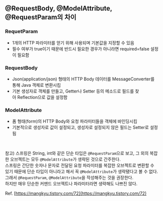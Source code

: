 ## @RequestBody, @ModelAttribute, @RequestParam의 차이

### RequetParam
- 1개의 HTTP 파라미터를 얻기 위해 사용되며 기본값을 지정할 수 있음
- 필수 여부가 true이기 때문에 반드시 필요한 경우가 아니라면 required=false 설정이 필요함

### RequestBody
- Json(application/json) 형태의 HTTP Body 데이터를 MessageConverter를 통해 Java 객체로 변환시킴
- 기본 생성자로 객체를 만들고, Getter나 Setter 등의 메소드로 필드를 찾아 Reflection으로 값을 설정함

### ModelAttribute
- 폼 형태(form)의 HTTP Body와 요청 파라미터들을 객체에 바인딩시킴
- 기본적으로 생성자로 값이 설정되고, 생성자로 설정되지 않은 필드는 Setter로 설정됨

<br>

참고)
스프링은 String, int와 같은 단순 타입은 `@RequestParam`으로 보고, 그 외의 복잡한 오브젝트는 모두 `@ModelAttribute`가 생략된 것으로 간주한다. <br>
스프링은 간단한 숫자나 문자로 전달된 요청 파라미터를 복잡한 오브젝트로 변환할 수 있기 때문에 단순 타입이 아니라고 해서 꼭 `@ModelAttribute`가 생략됐다고 볼 수 없다. 
그래서 `@RequestParam`, `@ModelAttribute`을 작성해주는 것을 권장한다. <br>
하지만 매우 단순한 커맨드 오브젝트나 파라미터라면 생략해도 나쁘진 않다.


Ref.
[https://mangkyu.tistory.com/72](https://mangkyu.tistory.com/72)
